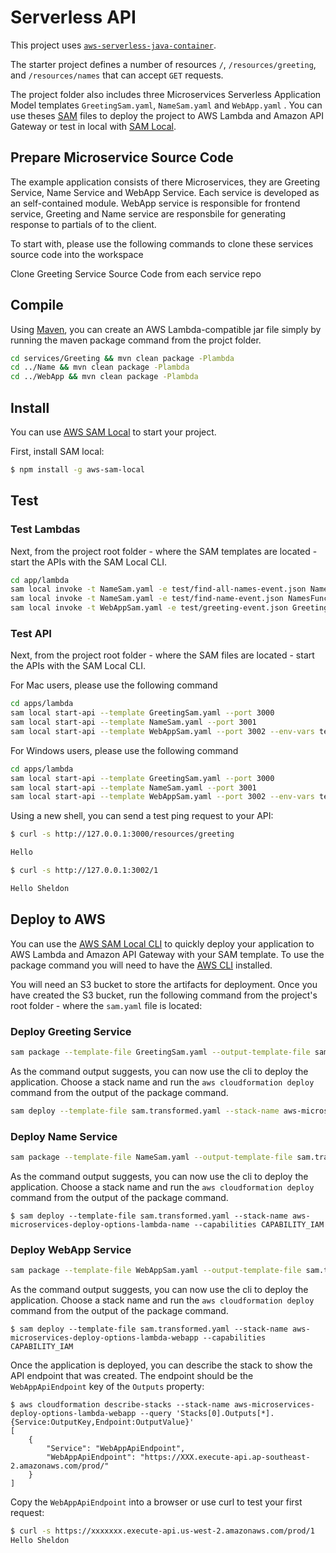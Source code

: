 # Serverless API
This project uses [`aws-serverless-java-container`](https://github.com/awslabs/aws-serverless-java-container).

The starter project defines a number of resources `/`, `/resources/greeting`, and `/resources/names` that can accept `GET` requests.

The project folder also includes three Microservices Serverless Application Model templates `GreetingSam.yaml`, `NameSam.yaml` and `WebApp.yaml` . You can use theses [SAM](https://github.com/awslabs/serverless-application-model) files to deploy the project to AWS Lambda and Amazon API Gateway or test in local with [SAM Local](https://github.com/awslabs/aws-sam-local). 

## Prepare Microservice Source Code

The example application consists of there Microservices, they are Greeting Service, Name Service and WebApp Service. Each service is developed as an self-contained module. WebApp service is responsible for frontend service, Greeting and Name service are responsbile for generating response to partials of to the client.

To start with, please use the following commands to clone these services source code into the workspace

Clone Greeting Service Source Code from each service repo 


## Compile

Using [Maven](https://maven.apache.org/), you can create an AWS Lambda-compatible jar file simply by running the maven package command from the projct folder.

```bash
cd services/Greeting && mvn clean package -Plambda
cd ../Name && mvn clean package -Plambda
cd ../WebApp && mvn clean package -Plambda
```

## Install

You can use [AWS SAM Local](https://github.com/awslabs/aws-sam-local) to start your project.

First, install SAM local:

```bash
$ npm install -g aws-sam-local
```

## Test

### Test Lambdas

Next, from the project root folder - where the SAM templates are located - start the APIs with the SAM Local CLI.

```bash
cd app/lambda
sam local invoke -t NameSam.yaml -e test/find-all-names-event.json NamesFunction
sam local invoke -t NameSam.yaml -e test/find-name-event.json NamesFunction
sam local invoke -t WebAppSam.yaml -e test/greeting-event.json GreetingFunction
```

### Test API

Next, from the project root folder - where the SAM files are located - start the APIs with the SAM Local CLI.

For Mac users, please use the following command

```bash
cd apps/lambda
sam local start-api --template GreetingSam.yaml --port 3000 
sam local start-api --template NameSam.yaml --port 3001 
sam local start-api --template WebAppSam.yaml --port 3002 --env-vars test/env-mac.json
```

For Windows users, please use the following command

```bash
cd apps/lambda
sam local start-api --template GreetingSam.yaml --port 3000 
sam local start-api --template NameSam.yaml --port 3001 
sam local start-api --template WebAppSam.yaml --port 3002 --env-vars test/env-win.json
```

Using a new shell, you can send a test ping request to your API:

```bash
$ curl -s http://127.0.0.1:3000/resources/greeting

Hello

$ curl -s http://127.0.0.1:3002/1

Hello Sheldon
``` 

## Deploy to AWS

You can use the [AWS SAM Local CLI](https://github.com/awslabs/aws-sam-local) to quickly deploy your application to AWS Lambda and Amazon API Gateway with your SAM template. To use the package command you will need to have the [AWS CLI](https://aws.amazon.com/cli/) installed.

You will need an S3 bucket to store the artifacts for deployment. Once you have created the S3 bucket, run the following command from the project's root folder - where the `sam.yaml` file is located:

### Deploy Greeting Service

```bash
sam package --template-file GreetingSam.yaml --output-template-file sam.transformed.yaml --s3-bucket <YOUR S3 BUCKET NAME>
```

As the command output suggests, you can now use the cli to deploy the application. Choose a stack name and run the `aws cloudformation deploy` command from the output of the package command.

```bash
sam deploy --template-file sam.transformed.yaml --stack-name aws-microservices-deploy-options-lambda-greeting --capabilities CAPABILITY_IAM
```

### Deploy Name Service

```bash
sam package --template-file NameSam.yaml --output-template-file sam.transformed.yaml --s3-bucket <YOUR S3 BUCKET NAME>
```

As the command output suggests, you can now use the cli to deploy the application. Choose a stack name and run the `aws cloudformation deploy` command from the output of the package command.
 
```
$ sam deploy --template-file sam.transformed.yaml --stack-name aws-microservices-deploy-options-lambda-name --capabilities CAPABILITY_IAM
```

### Deploy WebApp Service

```bash
sam package --template-file WebAppSam.yaml --output-template-file sam.transformed.yaml --s3-bucket <YOUR S3 BUCKET NAME>
```

As the command output suggests, you can now use the cli to deploy the application. Choose a stack name and run the `aws cloudformation deploy` command from the output of the package command.
 
```
$ sam deploy --template-file sam.transformed.yaml --stack-name aws-microservices-deploy-options-lambda-webapp --capabilities CAPABILITY_IAM
```

Once the application is deployed, you can describe the stack to show the API endpoint that was created. The endpoint should be the `WebAppApiEndpoint` key of the `Outputs` property:

```
$ aws cloudformation describe-stacks --stack-name aws-microservices-deploy-options-lambda-webapp --query 'Stacks[0].Outputs[*].{Service:OutputKey,Endpoint:OutputValue}'
[   
    {   
        "Service": "WebAppApiEndpoint",
        "WebAppApiEndpoint": "https://XXX.execute-api.ap-southeast-2.amazonaws.com/prod/"
    }
]
```

Copy the `WebAppApiEndpoint` into a browser or use curl to test your first request:

```bash
$ curl -s https://xxxxxxx.execute-api.us-west-2.amazonaws.com/prod/1
Hello Sheldon
```
